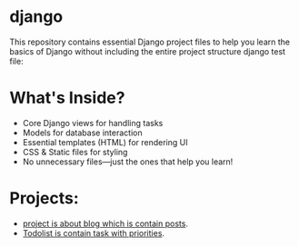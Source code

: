 # django
This repository contains essential Django project files to help you learn the basics of Django without including the entire project structure django test file:
# What's Inside?
- Core Django views for handling tasks
- Models for database interaction
- Essential templates (HTML) for rendering UI
- CSS & Static files for styling
- No unnecessary files—just the ones that help you learn!
# Projects:
* [project is about blog which is contain posts](https://github.com/khaleoghliFan/django/tree/main/MYpie).
* [Todolist is contain task with priorities](https://github.com/khaleoghliFan/django/tree/main/Todolist).

